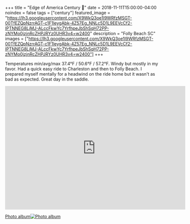 +++
title =  "Edge of America Century 💯"
date = 2018-11-11T15:00:00-04:00
noindex = false
tags = ["century"]
featured_image = "https://lh3.googleusercontent.com/X9WkQ3oe1I9WRfzMSGT-00TfEZQpNzrrAGT-c1F1leygAbk-4Z57Eg_NNLc5D1L9EEVcCf2-IPTNNEG8LjMJ-ALccFkwYc7YrfhpeJbShSqH72PP-zNYMo0jzjnRcZHPJRYz0UHR3v4=w2400"
description = "Folly Beach SC"
images = ["https://lh3.googleusercontent.com/X9WkQ3oe1I9WRfzMSGT-00TfEZQpNzrrAGT-c1F1leygAbk-4Z57Eg_NNLc5D1L9EEVcCf2-IPTNNEG8LjMJ-ALccFkwYc7YrfhpeJbShSqH72PP-zNYMo0jzjnRcZHPJRYz0UHR3v4=w2400"]
+++

Temperatures min/avg/max 37.4°F / 50.6°F / 57.2°F. Windy but mostly in my favor. Had a quick easy ride to Charleston and then to Folly Beach. I prepared myself mentally for a headwind on the ride home but it wasn't as bad as expected. Great day in the saddle.

<iframe height='405' width='590' frameborder='0' allowtransparency='true' scrolling='no' src='https://www.strava.com/activities/1959463197/embed/099a825a69829a20df22b48692f0b68d914cc0ef'></iframe>

 [Photo album![Photo album](https://lh3.googleusercontent.com/Et-Np-14IkIM4FeI8cV6Ic0uQxUfPb1-NZ9AjxNV18OAHKQH6ZeFEFL6_vdcNwIdwwzFP7-ldoS5-Tl3sLzSiasEh5xp0Xq73JGkV8GStQW3GRmKj1RCAppro_NWX6JYrYdftB8IrLI=w2400)](https://photos.app.goo.gl/xavMhLZbz5KRupmZ9)
